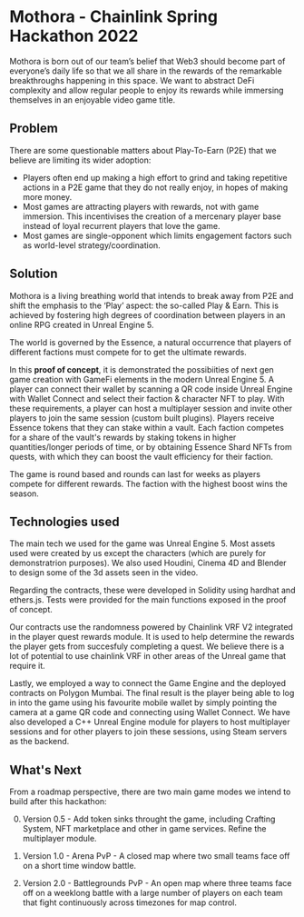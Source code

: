 # Mothora - Chainlink Spring Hackathon 2022

Mothora is born out of our team’s belief that Web3 should become part of everyone’s daily life so that we all share in the rewards of the remarkable breakthroughs happening in this space. We want to abstract DeFi complexity and allow regular people to enjoy its rewards while immersing themselves in an enjoyable video game title.

## Problem

There are some questionable matters about Play-To-Earn (P2E) that we believe are limiting its wider adoption:

- Players often end up making a high effort to grind and taking repetitive actions in a P2E game that they do not really enjoy, in hopes of making more money.
- Most games are attracting players with rewards, not with game immersion. This incentivises the creation of a mercenary player base instead of loyal recurrent players that love the game.
- Most games are single-opponent which limits engagement factors such as world-level strategy/coordination.

## Solution

Mothora is a living breathing world that intends to break away from P2E and shift the emphasis to the ‘Play’ aspect: the so-called Play & Earn. This is achieved by fostering high degrees of coordination between players in an online RPG created in Unreal Engine 5.

The world is governed by the Essence, a natural occurrence that players of different factions must compete for to get the ultimate rewards.

In this **proof of concept**, it is demonstrated the possibiities of next gen game creation with GameFi elements in the modern Unreal Engine 5. A player can connect their wallet by scanning a QR code inside Unreal Engine with Wallet Connect and select their faction & character NFT to play. With these requirements, a player can host a multiplayer session and invite other players to join the same session (custom built plugins).
Players receive Essence tokens that they can stake within a vault. Each faction competes for a share of the vault's rewards by staking tokens in higher quantities/longer periods of time, or by obtaining Essence Shard NFTs from quests, with which they can boost the vault efficiency for their faction.

The game is round based and rounds can last for weeks as players compete for different rewards. The faction with the highest boost wins the season.

## Technologies used

The main tech we used for the game was Unreal Engine 5. Most assets used were created by us except the characters (which are purely for demonstratrion purposes). We also used Houdini, Cinema 4D and Blender to design some of the 3d assets seen in the video.

Regarding the contracts, these were developed in Solidity using hardhat and ethers.js. Tests were provided for the main functions exposed in the proof of concept.

Our contracts use the randomness powered by Chainlink VRF V2 integrated in the player quest rewards module. It is used to help determine the rewards the player gets from succesfuly completing a quest. We believe there is a lot of potential to use chainlink VRF in other areas of the Unreal game that require it.

Lastly, we employed a way to connect the Game Engine and the deployed contracts on Polygon Mumbai. The final result is the player being able to log in into the game using his favourite mobile wallet by simply pointing the camera at a game QR code and connecting using Wallet Connect. We have also developed a C++ Unreal Engine module for players to host multiplayer sessions and for other players to join these sessions, using Steam servers as the backend.

## What's Next

From a roadmap perspective, there are two main game modes we intend to build after this hackathon:

0. Version 0.5 - Add token sinks throught the game, including Crafting System, NFT marketplace and other in game services. Refine the multiplayer module.

1. Version 1.0 - Arena PvP - A closed map where two small teams face off on a short time window battle.

2. Version 2.0 - Battlegrounds PvP - An open map where three teams face off on a weeklong battle with a large number of players on each team that fight continuously across timezones for map control.
